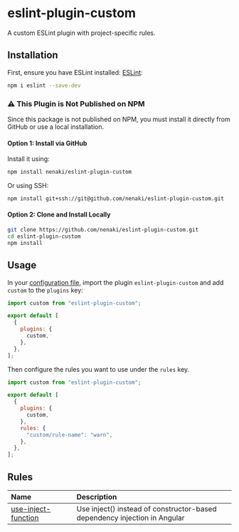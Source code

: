 # eslint-plugin-custom

A custom ESLint plugin with project-specific rules.

## Installation

First, ensure you have ESLint installed: [ESLint](https://eslint.org/):

```sh
npm i eslint --save-dev
```

### &#9888; This Plugin is Not Published on NPM

Since this package is not published on NPM, you must install it directly from GitHub or use a local installation.

#### Option 1: Install via GitHub

Install it using:

```sh
npm install nenaki/eslint-plugin-custom
```

Or using SSH:

```sh
npm install git+ssh://git@github.com/nenaki/eslint-plugin-custom.git
```

#### Option 2: Clone and Install Locally

```sh
git clone https://github.com/nenaki/eslint-plugin-custom.git
cd eslint-plugin-custom
npm install
```

## Usage

In your [configuration file](https://eslint.org/docs/latest/use/configure/configuration-files#configuration-file), import the plugin `eslint-plugin-custom` and add `custom` to the `plugins` key:

```js
import custom from "eslint-plugin-custom";

export default [
  {
    plugins: {
      custom,
    },
  },
];
```

Then configure the rules you want to use under the `rules` key.

```js
import custom from "eslint-plugin-custom";

export default [
  {
    plugins: {
      custom,
    },
    rules: {
      "custom/rule-name": "warn",
    },
  },
];
```

## Rules

| Name                                                     | Description                                                               |
| :------------------------------------------------------- | :------------------------------------------------------------------------ |
| [use-inject-function](docs/rules/use-inject-function.md) | Use inject() instead of constructor-based dependency injection in Angular |

